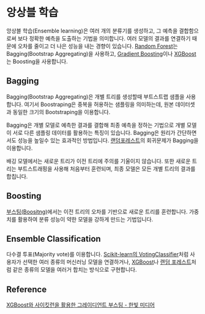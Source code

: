 # 앙상블 학습

앙상블 학습(Ensemble learning)은 여러 개의 분류기를 생성하고, 그 예측을 결합함으로써 보다 정확한 예측을 도출하는 기법을 의미합니다. 여러 모델의 결과를 연결하기 때문에 오차를 줄이고 더 나은 성능을 내는 경향이 있습니다. [Random Forest](https://github.com/kyopark2014/ML-Algorithms/blob/main/random-forest.md)는 Bagging(Bootstrap Aggregating)을 사용하고, [Gradient Boosting](https://github.com/kyopark2014/ML-Algorithms/blob/main/boosting.md#gradient-boosting)이나 [XGBoost](https://github.com/kyopark2014/ML-Algorithms/blob/main/xgboost.md)는 Boosting을 사용합니다.

## Bagging

Bagging(Bootstrap Aggregating)은 개별 트리를 생성할때 부트스트랩 샘플을 사용합니다. 여기서 Boostraping은 중복을 허용하는 샘플링을 의미하는데, 원본 데이터셋과 동일한 크기의 Bootstraping을 이용합니다.

Bagging은 개별 모델로 예측한 결과를 결합해 최종 예측을 정하는 기법으로 개별 모델이 서로 다른 샘플링 데이터를 활용하는 특징이 있습니다. Bagging은 원리가 간단하면서도 성능을 높일수 있는 효과적인 방법입니다. [랜덤포레스트](https://github.com/kyopark2014/ML-Algorithms/blob/main/random-forest.md)의 회귀문제가 Bagging을 이용합니다.

배깅 모델에서는 새로운 트리가 이전 트리에 주의를 기울이지 않습니다. 또한 새로운 트리는 부트스트래핑을 사용해 처음부터 훈련되며, 최종 모델은 모든 개별 트리의 결과를 합칩니다. 

## Boosting

[부스팅(Boositng)](https://github.com/kyopark2014/ML-Algorithms/blob/main/boosting.md)에서는 이전 트리의 오차를 기반으로 새로운 트리를 훈련합니다. 가중치를 활용하여 분류 성능이 약한 모델을 강하게 만드는 기법입니다. 


## Ensemble Classification

다수결 투표(Majority vote)를 이용합니다. [Scikit-learn의 VotingClassifier](https://scikit-learn.org/stable/modules/generated/sklearn.ensemble.VotingClassifier.html)처럼 사용자가 선택한 여러 종류의 머신러닝 모델을 연결하거나, [XGBoost](https://github.com/kyopark2014/ML-Algorithms/blob/main/xgboost.md)나 [랜덤 포레스트](https://github.com/kyopark2014/ML-Algorithms/blob/main/random-forest.md)처럼 같은 종류의 모델을 여러거 합치는 방식으로 구현합니다. 


## Reference 

[XGBoost와 사이킷런을 활용한 그레이디언트 부스팅 - 한빛 미디어](https://github.com/rickiepark/handson-gb)
